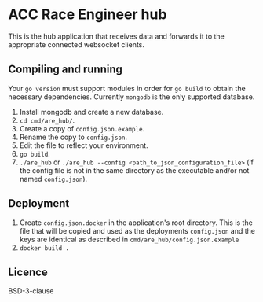 # ACC Race Engineer hub

This is the hub application that receives data and forwards it to the appropriate connected websocket clients.

## Compiling and running
Your `go version` must support modules in order for `go build` to obtain the necessary dependencies. Currently `mongodb` is the only supported database.

1. Install mongodb and create a new database.
2. `cd cmd/are_hub/`.
3. Create a copy of `config.json.example`.
4. Rename the copy to `config.json`.
5. Edit the file to reflect your environment.
6. `go build`.
7. `./are_hub` or `./are_hub --config <path_to_json_configuration_file>` (if the config file is not in the same directory as the executable and/or not named `config.json`).

## Deployment
1. Create `config.json.docker` in the application's root directory. This is the file that will be copied and used as the deployments `config.json` and the keys are identical as described in `cmd/are_hub/config.json.example`
2. `docker build .`

## Licence
BSD-3-clause
